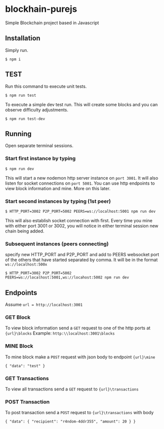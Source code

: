 # blockhain-purejs
Simple Blockchain project based in Javascript

## Installation

Simply run.

`$ npm i`


## TEST

Run this command to execute unit tests.

`$ npm run test`

To execute a simple dev test run. This will create some blocks and you can observe difficulty adjustments.

`$ npm run test-dev`

## Running

Open separate terminal sessions.

### Start first instance by typing

`$ npm run dev`

This will start a new nodemon http server instance on `port 3001`. It will also listen for socket connections on `port 5001`. You can use http endpoints to view block information and mine. More on this later.

### Start second instances by typing (1st peer)

`$ HTTP_PORT=3002 P2P_PORT=5002 PEERS=ws://localhost:5001 npm run dev`  

This will also establish socket connection with first. Every time you mine with either port 3001 or 3002, you will notice in either terminal session new chain being added.

### Subsequent instances (peers connecting)

specify new HTTP_PORT and P2P_PORT and add to PEERS websocket port of the others that have started separated by comma. It will be in the format `ws://localhost:500x`

`$ HTTP_PORT=3002 P2P_PORT=5002 PEERS=ws://localhost:5001,ws://locahost:5002 npm run dev`  

## Endpoints

Assume `url = http://localhost:3001`

### GET Block
To view block information send a `GET` request to one of the http ports at `{url}\blocks`
Example: `http:\\localhost:3001\blocks`

### MINE Block
To mine block make a `POST` request with json body to endpoint `{url}\mine`

`{
    "data": "test"
}`

### GET Transactions
To view all transactions send a `GET` request to `{url}\transactions`

### POST Transaction
To post transaction send a `POST` request to `{url}\transactions` with body

`{
    "data": {
            "recipient": "r4ndom-4ddr355",
            "amount": 20
    }
}`


